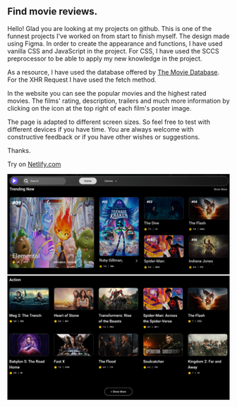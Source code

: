 ## Find movie reviews.

Hello!
Glad you are looking at my projects on github. This is one of the funnest projects I've worked on from start to finish myself. The design made using Figma. In order to create the appearance and functions, I have used vanilla CSS and JavaScript in the project. For CSS, I have used the SCCS preprocessor to be able to apply my new knowledge in the project.

As a resource, I have used the database offered by [The Movie Database](https://www.themoviedb.org/). For the XHR Request I have used the fetch method.

In the website you can see the popular movies and the highest rated movies. The films' rating, description, trailers and much more information by clicking on the icon at the top right of each film's poster image.

The page is adapted to different screen sizes. So feel free to test with different devices if you have time. You are always welcome with constructive feedback or if you have other wishes or suggestions.

Thanks.

Try on [Netlify.com](https://inspiring-marzipan-71aa51.netlify.app/)

![Design preview for the Play Home Page](./assets/images/Home.png)
![Design preview for the Play Genres Page](./assets/images/Genres.png)
